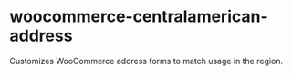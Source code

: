 # woocommerce-centralamerican-address
Customizes WooCommerce address forms to match usage in the region.
